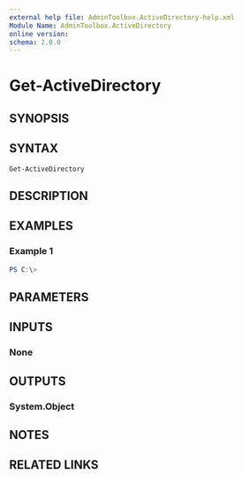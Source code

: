 ```yaml
---
external help file: AdminToolbox.ActiveDirectory-help.xml
Module Name: AdminToolbox.ActiveDirectory
online version:
schema: 2.0.0
---
```


# Get-ActiveDirectory

## SYNOPSIS


## SYNTAX

```
Get-ActiveDirectory
```

## DESCRIPTION


## EXAMPLES

### Example 1
```powershell
PS C:\> 
```



## PARAMETERS

## INPUTS

### None

## OUTPUTS

### System.Object
## NOTES

## RELATED LINKS
